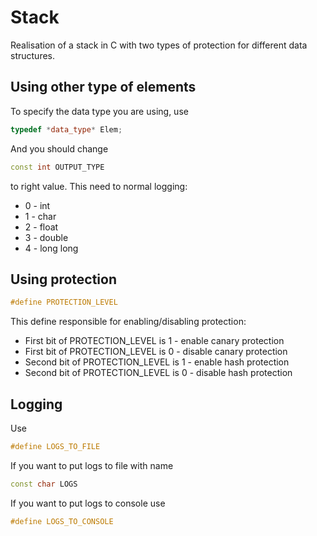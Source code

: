 # Stack 
Realisation of a stack in C with two types of protection for different data structures.

## Using other type of elements
To specify the data type you are using, use
```c++
typedef *data_type* Elem;
```
And you should change 
```c++
const int OUTPUT_TYPE
```
to right value. This need to normal logging:
* 0 - int
* 1 - char
* 2 - float
* 3 - double
* 4 - long long

## Using protection
```c++
#define PROTECTION_LEVEL
```
This define responsible for enabling/disabling protection:
* First bit of PROTECTION_LEVEL is  1 - enable  canary protection
* First bit of PROTECTION_LEVEL is  0 - disable canary protection
* Second bit of PROTECTION_LEVEL is 1 - enable  hash protection
* Second bit of PROTECTION_LEVEL is 0 - disable hash protection

## Logging
Use
```c++
#define LOGS_TO_FILE
```
If you want to put logs to file with name
```c++
const char LOGS
```
If you want to put logs to console use
```c++
#define LOGS_TO_CONSOLE
```
